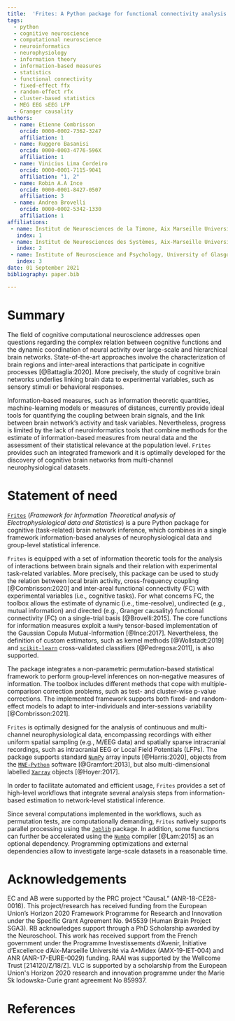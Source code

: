 ```yaml
---
title:  'Frites: A Python package for functional connectivity analysis and group-level statistics of neurophysiological data'
tags:
  - python
  - cognitive neuroscience
  - computational neuroscience
  - neuroinformatics
  - neurophysiology
  - information theory
  - information-based measures
  - statistics
  - functional connectivity
  - fixed-effect ffx
  - random-effect rfx
  - cluster-based statistics
  - MEG EEG sEEG LFP
  - Granger causality
authors:
  - name: Etienne Combrisson
    orcid: 0000-0002-7362-3247
    affiliation: 1
  - name: Ruggero Basanisi
    orcid: 0000-0003-4776-596X
    affiliation: 1
  - name: Vinicius Lima Cordeiro
    orcid: 0000-0001-7115-9041
    affiliation: "1, 2"
  - name: Robin A.A Ince
    orcid: 0000-0001-8427-0507
    affiliation: 3
  - name: Andrea Brovelli
    orcid: 0000-0002-5342-1330
    affiliation: 1
affiliations:
 - name: Institut de Neurosciences de la Timone, Aix Marseille Université, UMR 7289 CNRS, 13005, Marseille, France
   index: 1
 - name: Institut de Neurosciences des Systèmes, Aix-Marseille Université, UMR 1106 Inserm, 13005, Marseille, France
   index: 2
 - name: Institute of Neuroscience and Psychology, University of Glasgow, Glasgow, UK
   index: 3
date: 01 September 2021
bibliography: paper.bib

---
```


# Summary

The field of cognitive computational neuroscience addresses open questions regarding
the complex relation between cognitive functions and the dynamic coordination of neural
activity over large-scale and hierarchical brain networks. State-of-the-art approaches
involve the characterization of brain regions and inter-areal interactions that participate
in cognitive processes [@Battaglia:2020]. More precisely, the study of cognitive
brain networks underlies linking brain data to experimental variables, such as sensory
stimuli or behavioral responses.

Information-based measures, such as information theoretic quantities, machine-learning models or measures of distances, currently provide ideal tools for quantifying the coupling between brain signals, and the link between brain network’s activity and task variables. Nevertheless, progress is limited by the lack of neuroinformatics tools that combine methods for the estimate of information-based measures from neural data and the assessment of their statistical relevance at the population level. `Frites` provides such an integrated framework and it is optimally developed for the discovery of cognitive brain networks from multi-channel neurophysiological datasets.

# Statement of need

[`Frites`](https://brainets.github.io/frites) (_Framework for Information
Theoretical analysis of Electrophysiological data and Statistics_) is a pure Python
package for cognitive (task-related) brain network inference, which combines in a single framework information-based analyses of neurophysiological data and group-level statistical inference.

`Frites` is equipped with a set of information theoretic tools for the analysis of interactions between brain signals and their relation with experimental task-related variables. More precisely, this package can be used to study the relation between local brain activity, cross-frequency coupling [@Combrisson:2020] and inter-areal functional connectivity (FC) with experimental variables (i.e., cognitive tasks). For what concerns FC, the toolbox allows the estimate of dynamic (i.e., time-resolve), undirected (e.g., mutual information) and directed (e.g., Granger causality) functional connectivity (FC) on a single-trial basis [@Brovelli:2015]. The core functions for information measures exploit a `NumPy` tensor-based implementation of the Gaussian Copula Mutual-Information [@Ince:2017]. Nevertheless, the definition of custom estimators, such as kernel methods [@Wollstadt:2019] and [`scikit-learn`](https://scikit-learn.org/stable/) cross-validated classifiers [@Pedregosa:2011], is also supported.

The package integrates a non-parametric permutation-based statistical framework to perform group-level inferences on non-negative measures of information. The toolbox includes different methods that cope with multiple-comparison correction problems, such as test- and cluster-wise p-value corrections. The implemented framework supports both fixed- and random-effect models to adapt to inter-individuals and inter-sessions variability [@Combrisson:2021]. 

`Frites` is optimally designed for the analysis of continuous and multi-channel neurophysiological data, encompassing recordings with either uniform spatial sampling (e.g., M/EEG data) and spatially sparse intracranial recordings, such as intracranial EEG or Local Field Potentials (LFPs). The package supports standard [`NumPy`](https://numpy.org/) array inputs [@Harris:2020], objects from the [`MNE-Python`](https://mne.tools/stable/index.html)  software [@Gramfort:2013], but also multi-dimensional labelled  [`Xarray`](http://xarray.pydata.org/en/stable/) objects [@Hoyer:2017].

In order to facilitate automated and efficient usage, `Frites` provides a set of high-level workflows that integrate several analysis steps from information-based estimation to network-level statistical inference.

Since several computations implemented in the workflows, such as permutation tests, are computationally demanding, `Frites` natively supports parallel processing using the [`Joblib`](https://joblib.readthedocs.io/en/latest/) package. In addition, some functions can further be accelerated using the [`Numba`](http://numba.pydata.org/) compiler [@Lam:2015] as an optional dependency. Programming optimizations
and external dependencies allow to investigate large-scale datasets in a reasonable
time.

# Acknowledgements

EC and AB were supported by the PRC project “CausaL” (ANR-18-CE28-0016). This
project/research has received funding from the European Union’s Horizon 2020 Framework Programme for Research and Innovation under the Specific Grant Agreement No. 945539 (Human Brain Project SGA3). RB acknowledges support through a PhD Scholarship awarded by the Neuroschool. This work has received support from the French government under the Programme Investissements d’Avenir, Initiative d’Excellence d’Aix-Marseille Université via A\*Midex (AMX-19-IET-004) and ANR (ANR-17-EURE-0029) funding. RAAI was supported by the Wellcome Trust [214120/Z/18/Z]. VLC is supported by a scholarship from the European Union's Horizon 2020 research and innovation programme under the Marie Sk lodowska-Curie grant agreement No 859937.

# References
